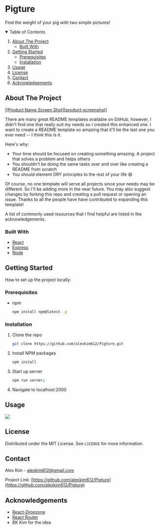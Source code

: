 # Pigture
Find the weight of your pig with two simple pictures!

<!-- TABLE OF CONTENTS -->
<details open="open">
  <summary>Table of Contents</summary>
  <ol>
    <li>
      <a href="#about-the-project">About The Project</a>
      <ul>
        <li><a href="#built-with">Built With</a></li>
      </ul>
    </li>
    <li>
      <a href="#getting-started">Getting Started</a>
      <ul>
        <li><a href="#prerequisites">Prerequisites</a></li>
        <li><a href="#installation">Installation</a></li>
      </ul>
    </li>
    <li><a href="#usage">Usage</a></li>
    <li><a href="#license">License</a></li>
    <li><a href="#contact">Contact</a></li>
    <li><a href="#acknowledgements">Acknowledgements</a></li>
  </ol>
</details>



<!-- ABOUT THE PROJECT -->
## About The Project

[![Product Name Screen Shot][product-screenshot]](https://example.com)

There are many great README templates available on GitHub, however, I didn't find one that really suit my needs so I created this enhanced one. I want to create a README template so amazing that it'll be the last one you ever need -- I think this is it.

Here's why:
* Your time should be focused on creating something amazing. A project that solves a problem and helps others
* You shouldn't be doing the same tasks over and over like creating a README from scratch
* You should element DRY principles to the rest of your life :smile:

Of course, no one template will serve all projects since your needs may be different. So I'll be adding more in the near future. You may also suggest changes by forking this repo and creating a pull request or opening an issue. Thanks to all the people have have contributed to expanding this template!

A list of commonly used resources that I find helpful are listed in the acknowledgements.

### Built With

* [React](https://reactjs.org/)
* [Express](https://expressjs.com/)
* [Node](https://nodejs.org/en/)



<!-- GETTING STARTED -->
## Getting Started

How to set up the project locally:

### Prerequisites

* npm
  ```sh
  npm install npm@latest -g
  ```

### Installation

1. Clone the repo
   ```sh
   git clone https://github.com/alexkim612/Pigture.git
   ```
3. Install NPM packages
   ```sh
   npm install
   ```
4. Start up server
   ```sh
   npm run server;
   ```
5. Navigate to localhost:2000


<!-- USAGE EXAMPLES -->
## Usage

[![](http://img.youtube.com/vi/GEbUDKSN9YM/0.jpg)](http://www.youtube.com/watch?v=GEbUDKSN9YM "Pigture Demonstration")

<!-- LICENSE -->
## License

Distributed under the MIT License. See `LICENSE` for more information.



<!-- CONTACT -->
## Contact

Alex Kim - alexkim612@gmail.com

Project Link: [https://github.com/alexkim612/Pigture](https://github.com/alexkim612/Pigture)



<!-- ACKNOWLEDGEMENTS -->
## Acknowledgements
* [React-Dropzone](https://github.com/react-dropzone/react-dropzone)
* [React Router](https://reactrouter.com/)
* BK Kim for the idea

